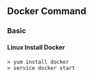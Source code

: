## Docker Command

### Basic

#### Linux Install Docker
``` 
> yum install docker
> service docker start
```